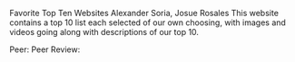 Favorite Top Ten Websites
Alexander Soria, Josue Rosales
This website contains a top 10 list each selected of our own choosing, with images and videos going along with descriptions of our top 10.

Peer:
Peer Review:

